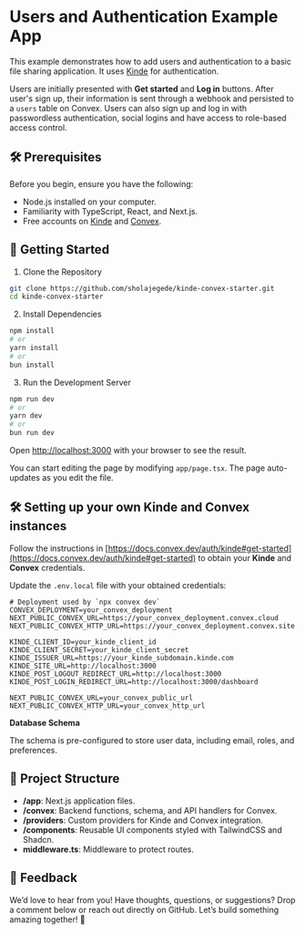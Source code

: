 # Users and Authentication Example App
This example demonstrates how to add users and authentication to a basic file sharing application. It uses [Kinde](https://kinde.com) for authentication.

Users are initially presented with **Get started** and **Log in** buttons. After user's sign up, their information is sent through a webhook and persisted to a `users` table on Convex. Users can also sign up and log in with passwordless authentication, social logins and have access to role-based access control.

## 🛠️ Prerequisites
Before you begin, ensure you have the following:
- Node.js installed on your computer.
- Familiarity with TypeScript, React, and Next.js.
- Free accounts on [Kinde](https://kinde.com) and [Convex](https://www.convex.dev).

## 🔧 Getting Started
1. Clone the Repository
```bash
git clone https://github.com/sholajegede/kinde-convex-starter.git
cd kinde-convex-starter
```
2. Install Dependencies
```bash
npm install
# or
yarn install
# or
bun install
```
3. Run the Development Server
```bash
npm run dev
# or
yarn dev
# or
bun run dev
```
Open [http://localhost:3000](http://localhost:3000) with your browser to see the result.

You can start editing the page by modifying `app/page.tsx`. The page auto-updates as you edit the file.

## 🛠️ Setting up your own Kinde and Convex instances
Follow the instructions in [https://docs.convex.dev/auth/kinde#get-started](https://docs.convex.dev/auth/kinde#get-started) to obtain your **Kinde** and **Convex** credentials.

Update the `.env.local` file with your obtained credentials:
```
# Deployment used by `npx convex dev`
CONVEX_DEPLOYMENT=your_convex_deployment
NEXT_PUBLIC_CONVEX_URL=https://your_convex_deployment.convex.cloud
NEXT_PUBLIC_CONVEX_HTTP_URL=https://your_convex_deployment.convex.site

KINDE_CLIENT_ID=your_kinde_client_id
KINDE_CLIENT_SECRET=your_kinde_client_secret
KINDE_ISSUER_URL=https://your_kinde_subdomain.kinde.com
KINDE_SITE_URL=http://localhost:3000
KINDE_POST_LOGOUT_REDIRECT_URL=http://localhost:3000
KINDE_POST_LOGIN_REDIRECT_URL=http://localhost:3000/dashboard

NEXT_PUBLIC_CONVEX_URL=your_convex_public_url
NEXT_PUBLIC_CONVEX_HTTP_URL=your_convex_http_url
```
**Database Schema**

The schema is pre-configured to store user data, including email, roles, and preferences.

## 📂 Project Structure
- **/app**: Next.js application files.
- **/convex**: Backend functions, schema, and API handlers for Convex.
- **/providers**: Custom providers for Kinde and Convex integration.
- **/components**: Reusable UI components styled with TailwindCSS and Shadcn.
- **middleware.ts**: Middleware to protect routes.

## 💬 Feedback
We’d love to hear from you!
Have thoughts, questions, or suggestions? Drop a comment below or reach out directly on GitHub. Let’s build something amazing together! 🚀


